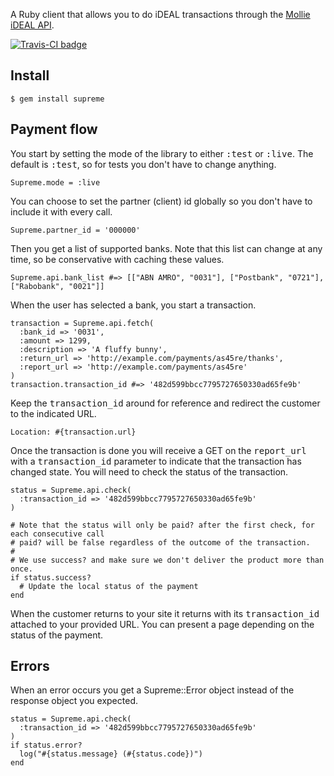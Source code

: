 A Ruby client that allows you to do iDEAL transactions through the [Mollie iDEAL API](http://www.mollie.nl/betaaldiensten/ideal).

[ ![Travis-CI badge](https://secure.travis-ci.org/Fingertips/Supreme.png) ](http://travis-ci.org/Fingertips/Supreme )

## Install

    $ gem install supreme

## Payment flow

You start by setting the mode of the library to either <tt>:test</tt> or <tt>:live</tt>. The default is <tt>:test</tt>, so
for tests you don't have to change anything.
  
    Supreme.mode = :live

You can choose to set the partner (client) id globally so you don't have to include it with every
call.

    Supreme.partner_id = '000000'

Then you get a list of supported banks. Note that this list can change at any time, so be conservative
with caching these values.

    Supreme.api.bank_list #=> [["ABN AMRO", "0031"], ["Postbank", "0721"], ["Rabobank", "0021"]]

When the user has selected a bank, you start a transaction.

    transaction = Supreme.api.fetch(
      :bank_id => '0031',
      :amount => 1299,
      :description => 'A fluffy bunny',
      :return_url => 'http://example.com/payments/as45re/thanks',
      :report_url => 'http://example.com/payments/as45re'
    )
    transaction.transaction_id #=> '482d599bbcc7795727650330ad65fe9b'

Keep the <tt>transaction_id</tt> around for reference and redirect the customer to the indicated URL.

    Location: #{transaction.url}

Once the transaction is done you will receive a GET on the <tt>report_url</tt> with a <tt>transaction_id</tt> parameter
to indicate that the transaction has changed state. You will need to check the status of the transaction.
  
    status = Supreme.api.check(
      :transaction_id => '482d599bbcc7795727650330ad65fe9b'
    )
  
    # Note that the status will only be paid? after the first check, for each consecutive call
    # paid? will be false regardless of the outcome of the transaction.
    #
    # We use success? and make sure we don't deliver the product more than once.
    if status.success?
      # Update the local status of the payment
    end

When the customer returns to your site it returns with its <tt>transaction_id</tt> attached to your provided URL.
You can present a page depending on the status of the payment.

## Errors

When an error occurs you get a Supreme::Error object instead of the response object you expected.

    status = Supreme.api.check(
      :transaction_id => '482d599bbcc7795727650330ad65fe9b'
    )
    if status.error?
      log("#{status.message} (#{status.code})")
    end